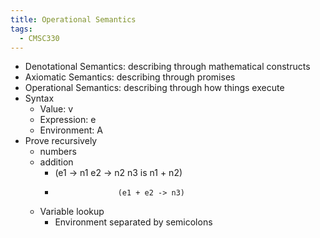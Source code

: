 ```yaml
---
title: Operational Semantics
tags:
  - CMSC330
---
```

- Denotational Semantics: describing through mathematical constructs
- Axiomatic Semantics: describing through promises
- Operational Semantics: describing through how things execute
- Syntax
	- Value: v
	- Expression: e
	- Environment: A
- Prove recursively
	- numbers
	- addition
		- (e1 -> n1     e2 -> n2    n3 is n1 + n2) 
		-                   (e1 + e2 -> n3)
	- Variable lookup
		- Environment separated by semicolons